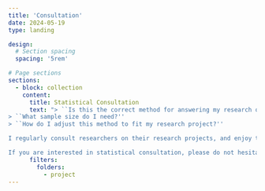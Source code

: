 ```yaml
---
title: 'Consultation'
date: 2024-05-19
type: landing

design:
  # Section spacing
  spacing: '5rem'

# Page sections
sections:
  - block: collection
    content:
      title: Statistical Consultation
      text: "> ``Is this the correct method for answering my research question?''
> ``What sample size do I need?''
> ``How do I adjust this method to fit my research project?''

I regularly consult researchers on their research projects, and enjoy this a lot. Such consultations are typically varied, and can cover the early phases of a research project (before data is collected, for example, when writing a grant proposal), the data analysis phase, as well as the writing up of the results. 

If you are interested in statistical consultation, please do not hesitate to [contact me](mailto:jeroendmulder@duck.com). We will first discuss if, and how I can help, and then take it from there."
      filters:
        folders:
          - project
---
```



